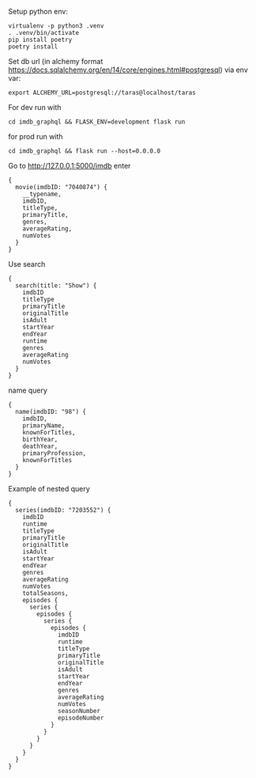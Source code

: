 Setup python env:

```
virtualenv -p python3 .venv
. .venv/bin/activate
pip install poetry
poetry install
```

Set db url (in alchemy format https://docs.sqlalchemy.org/en/14/core/engines.html#postgresql) via env var:

`export ALCHEMY_URL=postgresql://taras@localhost/taras`

For dev run with

`cd imdb_graphql && FLASK_ENV=development flask run`

for prod run with

`cd imdb_graphql && flask run --host=0.0.0.0`

Go to http://127.0.0.1:5000/imdb enter

```
{
  movie(imdbID: "7040874") {
    __typename,
    imdbID,
    titleType,
    primaryTitle,
    genres,
    averageRating,
    numVotes
  }
}
```

Use search
```
{ 
  search(title: "Show") {
    imdbID
    titleType
    primaryTitle
    originalTitle
    isAdult
    startYear
    endYear
    runtime
    genres
    averageRating
    numVotes
  }
}
```

name query
```
{ 
  name(imdbID: "98") {
    imdbID,
    primaryName,
    knownForTitles,
    birthYear,
    deathYear,
    primaryProfession,
    knownForTitles
  }
}
```

Example of nested query
```
{ 
  series(imdbID: "7203552") {
    imdbID
    runtime
    titleType
    primaryTitle
    originalTitle
    isAdult
    startYear
    endYear
    genres
    averageRating
    numVotes
    totalSeasons,
    episodes {
      series {
        episodes {
          series {
            episodes {
              imdbID
              runtime
              titleType
              primaryTitle
              originalTitle
              isAdult
              startYear
              endYear
              genres
              averageRating
              numVotes
              seasonNumber
              episodeNumber
            }
          }
        }
      } 
    }
  } 
}
```